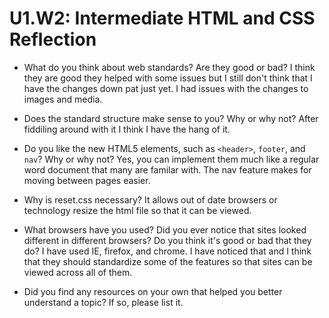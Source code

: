 # U1.W2: Intermediate HTML and CSS Reflection

* What do you think about web standards? Are they good or bad?
I think they are good they helped with some issues but I still don't think that I have the changes down pat just yet. I had issues with the changes to images and media.

* Does the standard structure make sense to you? Why or why not?
After fiddiling around with it I think I have the hang of it.

* Do you like the new HTML5 elements, such as `<header>`, `footer`, and `nav`? Why or why not?
Yes, you can implement them much like a regular word document that many are familar with. The nav feature makes for moving between pages easier.

* Why is reset.css necessary? 
It allows out of date browsers or technology resize the html file so that it can be viewed.

* What browsers have you used? Did you ever notice that sites looked different in different browsers? Do you think it's good or bad that they do?
I have used IE, firefox, and chrome. I have noticed that and I think that they should standardize some of the features so that sites can be viewed across all of them.

* Did you find any resources on your own that helped you better understand a topic? If so, please list it.